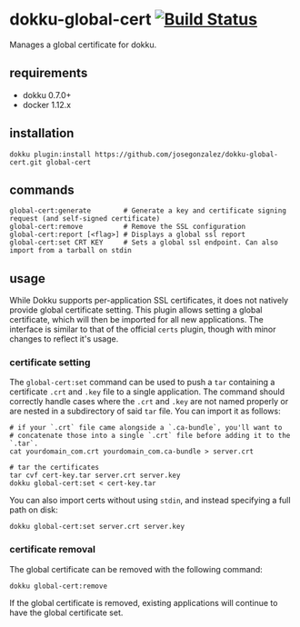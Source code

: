 # dokku-global-cert [![Build Status](https://travis-ci.org/josegonzalez/dokku-global-cert.svg?branch=master)](https://travis-ci.org/josegonzalez/dokku-global-cert)

Manages a global certificate for dokku.

## requirements

- dokku 0.7.0+
- docker 1.12.x

## installation

```shell
dokku plugin:install https://github.com/josegonzalez/dokku-global-cert.git global-cert
```

## commands

```shell
global-cert:generate        # Generate a key and certificate signing request (and self-signed certificate)
global-cert:remove          # Remove the SSL configuration
global-cert:report [<flag>] # Displays a global ssl report
global-cert:set CRT KEY     # Sets a global ssl endpoint. Can also import from a tarball on stdin
```

## usage

While Dokku supports per-application SSL certificates, it does not natively provide global certificate setting. This plugin allows setting a global certificate, which will then be imported for all new applications. The interface is similar to that of the official `certs` plugin, though with minor changes to reflect it's usage.

### certificate setting

The `global-cert:set` command can be used to push a `tar` containing a certificate `.crt` and `.key` file to a single application. The command should correctly handle cases where the `.crt` and `.key` are not named properly or are nested in a subdirectory of said `tar` file. You can import it as follows:

```shell
# if your `.crt` file came alongside a `.ca-bundle`, you'll want to 
# concatenate those into a single `.crt` file before adding it to the `.tar`.
cat yourdomain_com.crt yourdomain_com.ca-bundle > server.crt

# tar the certificates
tar cvf cert-key.tar server.crt server.key
dokku global-cert:set < cert-key.tar
```

You can also import certs without using `stdin`, and instead specifying a full path on disk:

```shell
dokku global-cert:set server.crt server.key
```

### certificate removal

The global certificate can be removed with the following command:

```shell
dokku global-cert:remove
```

If the global certificate is removed, existing applications will continue to have the global certificate set.
